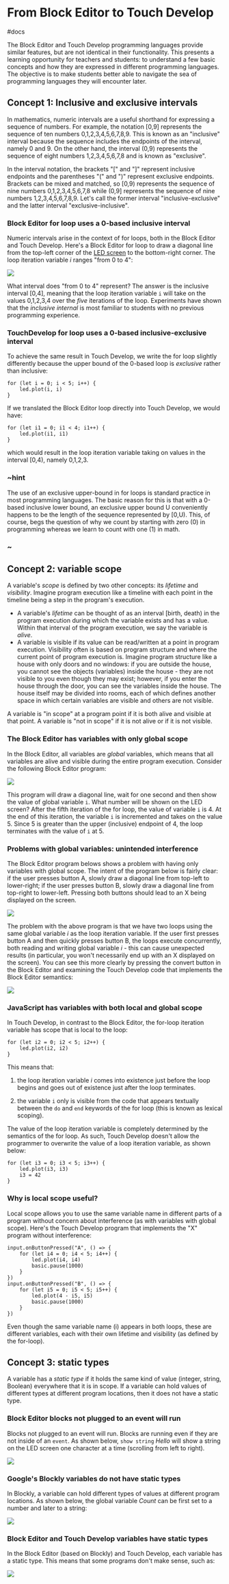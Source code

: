 # From Block Editor to Touch Develop

#docs

The Block Editor and Touch Develop programming languages provide similar features, but are not identical in their functionality.  This presents a learning opportunity for teachers and students: to understand a few basic concepts and how they are expressed in different programming languages.  The objective is to make students better able to navigate the sea of programming languages they will encounter later.

## Concept 1: Inclusive and exclusive intervals

In mathematics, numeric intervals are a useful shorthand for expressing a sequence of numbers. For example, the notation [0,9] represents the sequence of ten numbers 0,1,2,3,4,5,6,7,8,9. This is known as an "inclusive" interval because the sequence includes the endpoints of the interval, namely 0 and 9.  On the other hand, the interval (0,9) represents the sequence of eight numbers 1,2,3,4,5,6,7,8 and is known as "exclusive".

In the interval notation, the brackets "[" and "]" represent inclusive endpoints and the parentheses "(" and ")" represent exclusive endpoints.  Brackets can be mixed and matched, so [0,9) represents the sequence of nine numbers 0,1,2,3,4,5,6,7,8 while (0,9] represents the sequence of nine numbers 1,2,3,4,5,6,7,8,9. Let's call the former interval "inclusive-exclusive" and the latter interval "exclusive-inclusive".

### Block Editor for loop uses a 0-based inclusive interval

Numeric intervals arise in the context of for loops, both in the Block Editor and Touch Develop. Here's a Block Editor for loop to draw a diagonal line from the top-left corner of the [LED screen](/microbit/device/screen) to the bottom-right corner. The loop iteration variable *i* ranges "from 0 to 4":

![](/static/mb/blocks/to-td-0.png)

What interval does "from 0 to 4" represent? The answer is the inclusive interval [0,4], meaning that the loop iteration variable `i` will take on the values 0,1,2,3,4 over the *five* iterations of the loop. Experiments have shown that the *inclusive internal* is most familiar to students with no previous programming experience.

### TouchDevelop for loop uses a 0-based inclusive-exclusive interval

To achieve the same result in Touch Develop, we write the for loop slightly differently because the upper bound of the 0-based loop is *exclusive* rather than inclusive:

```
for (let i = 0; i < 5; i++) {
    led.plot(i, i)
}
```

If we translated the Block Editor loop directly into Touch Develop, we would have:

```
for (let i1 = 0; i1 < 4; i1++) {
    led.plot(i1, i1)
}
```

which would result in the loop iteration variable taking on values in the interval [0,4), namely 0,1,2,3.

### ~hint 

The use of an exclusive upper-bound in for loops is standard practice in most programming languages. The basic reason for this is that with a 0-based inclusive lower bound, an exclusive upper bound U conveniently happens to be the length of the sequence represented by [0,U). This, of course, begs the question of why we count by starting with zero (0) in programming whereas we learn to count with one (1) in math.

### ~

## Concept 2: variable scope

A variable's *scope* is defined by two other concepts: its *lifetime* and *visibility*.  Imagine program execution like a timeline with each point in the timeline being a step in the program's execution.

* A variable's *lifetime* can be thought of as an interval [birth, death) in the program execution during which the variable exists and has a value. Within that interval of the program execution, we say the variable is *alive*.
* A variable is visible if its value can be read/written at a point in program execution. Visibility often is based on program structure and where the current point of program execution is. Imagine program structure like a house with only doors and no windows: if you are outside the house, you cannot see the objects (variables) inside the house - they are not visible to you even though they may exist; however, if you enter the house through the door, you can see the variables inside the house. The house itself may be divided into rooms, each of which defines another space in which certain variables are visible and others are not visible.

A variable is "in scope" at a program point if it is both alive and visible at that point. A variable is "not in scope" if it is not alive or if it is not visible.

### The Block Editor has variables with only global scope

In the Block Editor, all variables are *global* variables, which means that all variables are alive and visible during the entire program execution. Consider the following Block Editor program:

![](/static/mb/blocks/to-td-1.png)

This program will draw a diagonal line, wait for one second and then show the value of global variable `i`. What number will be shown on the LED screen? After the fifth iteration of the for loop, the value of variable `i` is 4. At the end of this iteration, the variable `i` is incremented and takes on the value 5. Since 5 is greater than the upper (inclusive) endpoint of 4, the loop terminates with the value of `i` at 5.

### Problems with global variables: unintended interference

The Block Editor program belows shows a problem with having only variables with global scope. The intent of the program below is fairly clear: if the user presses button A, slowly draw a diagonal line from top-left to lower-right; if the user presses button B, slowly draw a diagonal line from top-right to lower-left. Pressing both buttons should lead to an X being displayed on the screen.

![](/static/mb/blocks/to-td-2.png)

The problem with the above program is that we have two loops using the same global variable *i* as the loop iteration variable.  If the user first presses button A and then quickly presses button B, the loops execute concurrently, both reading and writing global variable *i* - this can cause unexpected results (in particular, you won't necessarily end up with an X displayed on the screen).  You can see this more clearly by pressing the convert button in the Block Editor and examining the Touch Develop code that implements the Block Editor semantics:

![](/static/mb/blocks/to-td-3.png)

### JavaScript has variables with both local and global scope

In Touch Develop, in contrast to the Block Editor, the for-loop iteration variable has scope that is local to the loop:

```
for (let i2 = 0; i2 < 5; i2++) {
    led.plot(i2, i2)
}
```

This means that:

1.  the loop iteration variable *i* comes into existence just before the loop begins and goes out of existence just after the loop terminates.

2. the variable `i` only is visible from the code that appears textually between the `do` and `end` keywords of the for loop (this is known as lexical scoping).

The value of the loop iteration variable is completely determined by the semantics of the for loop. As such, Touch Develop doesn't allow the programmer to overwrite the value of a loop iteration variable, as shown below:

```
for (let i3 = 0; i3 < 5; i3++) {
    led.plot(i3, i3)
    i3 = 42
}
```

### Why is local scope useful?

Local scope allows you to use the same variable name in different parts of a program without concern about interference (as with variables with global scope). Here's the Touch Develop program that implements the "X" program without interference:

```
input.onButtonPressed("A", () => {
    for (let i4 = 0; i4 < 5; i4++) {
        led.plot(i4, i4)
        basic.pause(1000)
    }
})
input.onButtonPressed("B", () => {
    for (let i5 = 0; i5 < 5; i5++) {
        led.plot(4 - i5, i5)
        basic.pause(1000)
    }
})
```

Even though the same variable name (i) appears in both loops, these are different variables, each with their own lifetime and visibility (as defined by the for-loop).

## Concept 3: static types

A variable has a *static type* if it holds the same kind of value (integer, string, Boolean) everywhere that it is in scope.  If a variable can hold values of different types at different program locations, then it does not have a static type.

### Block Editor blocks not plugged to an event will run

Blocks not plugged to an event will run. Blocks are running even if they are not inside of an `event`. As shown below, ``show string`` *Hello* will show a string on the LED screen one character at a time (scrolling from left to right).

![](/static/mb/blocks/to-td-4.png)

### Google's Blockly variables do not have static types

In Blockly, a variable can hold different types of values at different program locations. As shown below, the global variable *Count* can be first set to a number and later to a string:

![](/static/mb/blocks/to-td-5.png)

### Block Editor and Touch Develop variables have static types

In the Block Editor (based on Blockly) and Touch Develop, each variable has a static type. This means that some programs don't make sense, such as:

![](/static/mb/blocks/to-td-6.png)

